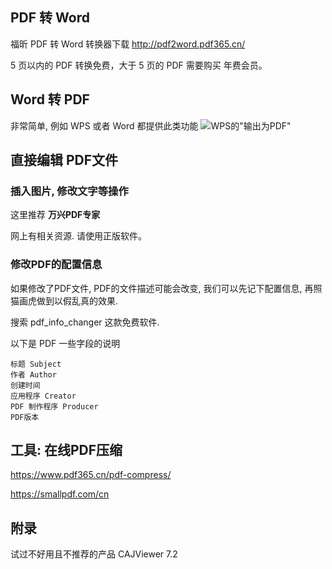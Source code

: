 ## PDF 转 Word

福昕 PDF 转 Word 转换器下载
<http://pdf2word.pdf365.cn/>

5 页以内的 PDF 转换免费，大于 5 页的 PDF 需要购买 年费会员。

## Word 转 PDF

非常简单, 例如 WPS 或者 Word 都提供此类功能
![WPS的"输出为PDF"](https://upload-images.jianshu.io/upload_images/1662509-e67af033923da279.png?imageMogr2/auto-orient/strip%7CimageView2/2/w/1240)

## 直接编辑 PDF文件

### 插入图片, 修改文字等操作

这里推荐 **万兴PDF专家**  

网上有相关资源. 请使用正版软件。

### 修改PDF的配置信息

如果修改了PDF文件, PDF的文件描述可能会改变, 我们可以先记下配置信息, 再照猫画虎做到以假乱真的效果.

搜索 pdf_info_changer 这款免费软件.

以下是 PDF 一些字段的说明

```text
标题 Subject
作者 Author
创建时间
应用程序 Creator
PDF 制作程序 Producer
PDF版本
```

## 工具: 在线PDF压缩

<https://www.pdf365.cn/pdf-compress/>

<https://smallpdf.com/cn>

## 附录

试过不好用且不推荐的产品 CAJViewer 7.2
